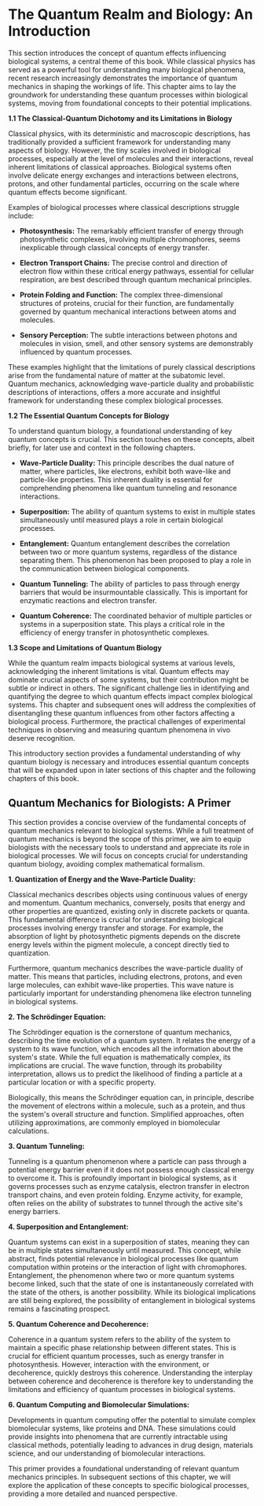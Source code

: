 # The Quantum Realm and Biology: An Introduction

This section introduces the concept of quantum effects influencing biological systems, a central theme of this book.  While classical physics has served as a powerful tool for understanding many biological phenomena, recent research increasingly demonstrates the importance of quantum mechanics in shaping the workings of life.  This chapter aims to lay the groundwork for understanding these quantum processes within biological systems, moving from foundational concepts to their potential implications.

**1.1 The Classical-Quantum Dichotomy and its Limitations in Biology**

Classical physics, with its deterministic and macroscopic descriptions, has traditionally provided a sufficient framework for understanding many aspects of biology.  However, the tiny scales involved in biological processes, especially at the level of molecules and their interactions, reveal inherent limitations of classical approaches.  Biological systems often involve delicate energy exchanges and interactions between electrons, protons, and other fundamental particles, occurring on the scale where quantum effects become significant.

Examples of biological processes where classical descriptions struggle include:

* **Photosynthesis:**  The remarkably efficient transfer of energy through photosynthetic complexes, involving multiple chromophores, seems inexplicable through classical concepts of energy transfer.

* **Electron Transport Chains:**  The precise control and direction of electron flow within these critical energy pathways, essential for cellular respiration, are best described through quantum mechanical principles.

* **Protein Folding and Function:**  The complex three-dimensional structures of proteins, crucial for their function, are fundamentally governed by quantum mechanical interactions between atoms and molecules.

* **Sensory Perception:**  The subtle interactions between photons and molecules in vision, smell, and other sensory systems are demonstrably influenced by quantum processes.


These examples highlight that the limitations of purely classical descriptions arise from the fundamental nature of matter at the subatomic level.  Quantum mechanics, acknowledging wave-particle duality and probabilistic descriptions of interactions, offers a more accurate and insightful framework for understanding these complex biological processes.


**1.2 The Essential Quantum Concepts for Biology**

To understand quantum biology, a foundational understanding of key quantum concepts is crucial. This section touches on these concepts, albeit briefly, for later use and context in the following chapters.

* **Wave-Particle Duality:**  This principle describes the dual nature of matter, where particles, like electrons, exhibit both wave-like and particle-like properties. This inherent duality is essential for comprehending phenomena like quantum tunneling and resonance interactions.

* **Superposition:**  The ability of quantum systems to exist in multiple states simultaneously until measured plays a role in certain biological processes.

* **Entanglement:**  Quantum entanglement describes the correlation between two or more quantum systems, regardless of the distance separating them.  This phenomenon has been proposed to play a role in the communication between biological components.

* **Quantum Tunneling:**  The ability of particles to pass through energy barriers that would be insurmountable classically. This is important for enzymatic reactions and electron transfer.

* **Quantum Coherence:**  The coordinated behavior of multiple particles or systems in a superposition state.  This plays a critical role in the efficiency of energy transfer in photosynthetic complexes.

**1.3 Scope and Limitations of Quantum Biology**

While the quantum realm impacts biological systems at various levels, acknowledging the inherent limitations is vital.  Quantum effects may dominate crucial aspects of some systems, but their contribution might be subtle or indirect in others.  The significant challenge lies in identifying and quantifying the degree to which quantum effects impact complex biological systems.  This chapter and subsequent ones will address the complexities of disentangling these quantum influences from other factors affecting a biological process. Furthermore, the practical challenges of experimental techniques in observing and measuring quantum phenomena in vivo deserve recognition.


This introductory section provides a fundamental understanding of why quantum biology is necessary and introduces essential quantum concepts that will be expanded upon in later sections of this chapter and the following chapters of this book.


## Quantum Mechanics for Biologists: A Primer

This section provides a concise overview of the fundamental concepts of quantum mechanics relevant to biological systems.  While a full treatment of quantum mechanics is beyond the scope of this primer, we aim to equip biologists with the necessary tools to understand and appreciate its role in biological processes.  We will focus on concepts crucial for understanding quantum biology, avoiding complex mathematical formalism.

**1. Quantization of Energy and the Wave-Particle Duality:**

Classical mechanics describes objects using continuous values of energy and momentum. Quantum mechanics, conversely, posits that energy and other properties are quantized, existing only in discrete packets or quanta.  This fundamental difference is crucial for understanding biological processes involving energy transfer and storage.  For example, the absorption of light by photosynthetic pigments depends on the discrete energy levels within the pigment molecule, a concept directly tied to quantization.

Furthermore, quantum mechanics describes the wave-particle duality of matter.  This means that particles, including electrons, protons, and even large molecules, can exhibit wave-like properties.  This wave nature is particularly important for understanding phenomena like electron tunneling in biological systems.

**2. The Schrödinger Equation:**

The Schrödinger equation is the cornerstone of quantum mechanics, describing the time evolution of a quantum system.  It relates the energy of a system to its wave function, which encodes all the information about the system's state.  While the full equation is mathematically complex, its implications are crucial.  The wave function, through its probability interpretation, allows us to predict the likelihood of finding a particle at a particular location or with a specific property.

Biologically, this means the Schrödinger equation can, in principle, describe the movement of electrons within a molecule, such as a protein, and thus the system's overall structure and function.  Simplified approaches, often utilizing approximations, are commonly employed in biomolecular calculations.

**3. Quantum Tunneling:**

Tunneling is a quantum phenomenon where a particle can pass through a potential energy barrier even if it does not possess enough classical energy to overcome it. This is profoundly important in biological systems, as it governs processes such as enzyme catalysis, electron transfer in electron transport chains, and even protein folding.  Enzyme activity, for example, often relies on the ability of substrates to tunnel through the active site's energy barriers.

**4. Superposition and Entanglement:**

Quantum systems can exist in a superposition of states, meaning they can be in multiple states simultaneously until measured.  This concept, while abstract, finds potential relevance in biological processes like quantum computation within proteins or the interaction of light with chromophores. Entanglement, the phenomenon where two or more quantum systems become linked, such that the state of one is instantaneously correlated with the state of the others, is another possibility.  While its biological implications are still being explored, the possibility of entanglement in biological systems remains a fascinating prospect.

**5. Quantum Coherence and Decoherence:**

Coherence in a quantum system refers to the ability of the system to maintain a specific phase relationship between different states.  This is crucial for efficient quantum processes, such as energy transfer in photosynthesis.  However, interaction with the environment, or decoherence, quickly destroys this coherence.  Understanding the interplay between coherence and decoherence is therefore key to understanding the limitations and efficiency of quantum processes in biological systems.

**6. Quantum Computing and Biomolecular Simulations:**

Developments in quantum computing offer the potential to simulate complex biomolecular systems, like proteins and DNA.  These simulations could provide insights into phenomena that are currently intractable using classical methods, potentially leading to advances in drug design, materials science, and our understanding of biomolecular interactions.


This primer provides a foundational understanding of relevant quantum mechanics principles.  In subsequent sections of this chapter, we will explore the application of these concepts to specific biological processes, providing a more detailed and nuanced perspective.
